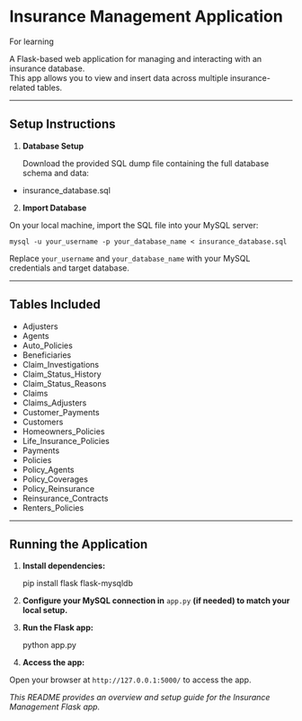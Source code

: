 # Insurance Management Application

For learning

A Flask-based web application for managing and interacting with an insurance database.  
This app allows you to view and insert data across multiple insurance-related tables.

---

## Setup Instructions

1. **Database Setup**

   Download the provided SQL dump file containing the full database schema and data:


-    insurance_database.sql

2. **Import Database**

On your local machine, import the SQL file into your MySQL server:

    mysql -u your_username -p your_database_name < insurance_database.sql


Replace `your_username` and `your_database_name` with your MySQL credentials and target database.

---

## Tables Included

- Adjusters  
- Agents  
- Auto_Policies  
- Beneficiaries  
- Claim_Investigations  
- Claim_Status_History  
- Claim_Status_Reasons  
- Claims  
- Claims_Adjusters  
- Customer_Payments  
- Customers  
- Homeowners_Policies  
- Life_Insurance_Policies  
- Payments  
- Policies  
- Policy_Agents  
- Policy_Coverages  
- Policy_Reinsurance  
- Reinsurance_Contracts  
- Renters_Policies  

---

## Running the Application

1. **Install dependencies:**

     pip install flask flask-mysqldb


2. **Configure your MySQL connection in** `app.py` **(if needed) to match your local setup.**

3. **Run the Flask app:**

     python app.py

4. **Access the app:** 

Open your browser at `http://127.0.0.1:5000/` to access the app.


*This README provides an overview and setup guide for the Insurance Management Flask app.*
